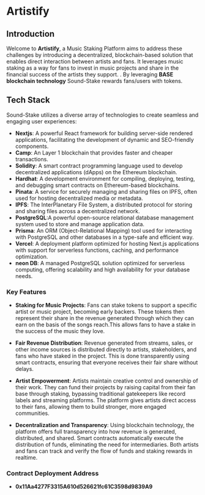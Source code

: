 # Artistify

## Introduction

Welcome to  **Artistify**, a Music Staking Platform aims to address these challenges by introducing a decentralized, blockchain-based solution that enables direct interaction between artists and fans. It leverages music staking as a way for fans to invest in music projects and share in the financial success of the artists they support. 
. By leveraging **BASE blockchain technology** Sound-Stake rewards fans/users with tokens.


## Tech Stack

Sound-Stake utilizes a diverse array of technologies to create seamless and engaging user experiences:

- **Nextjs**: A powerful React framework for building server-side rendered applications, facilitating the development of dynamic and SEO-friendly components.
- **Camp**: An Layer 1 blockchain that provides faster and cheaper transactions.
- **Solidity**: A smart contract programming language used to develop decentralized applications (dApps) on the Ethereum blockchain.
- **Hardhat**: A development environment for compiling, deploying, testing, and debugging smart contracts on Ethereum-based blockchains.
- **Pinata**:  A service for securely managing and sharing files on IPFS, often used for hosting decentralized media or metadata.
- **IPFS**: The InterPlanetary File System, a distributed protocol for storing and sharing files across a decentralized network.
- **PostgreSQL**:A powerful open-source relational database management system used to store and manage application data.
- **Prisma**: An ORM (Object-Relational Mapping) tool used for interacting with PostgreSQL and other databases in a type-safe and efficient way.
- **Vercel**:  A deployment platform optimized for hosting Next.js applications with support for serverless functions, caching, and performance optimization.
- **neon DB**: A managed PostgreSQL solution optimized for serverless computing, offering scalability and high availability for your database needs.


### Key Features

- **Staking for Music Projects**: Fans can stake tokens to support a specific artist or music project, becoming early backers. These tokens then represent their share in the revenue generated through which they can earn on the basis of the songs reach.This allows fans to have a stake in the success of the music they love.

- **Fair Revenue Distribution**: Revenue generated from streams, sales, or other income sources is distributed directly to artists, stakeholders, and fans who have staked in the project. This is done transparently using smart contracts, ensuring that everyone receives their fair share without delays.

- **Artist Empowerment**: Artists maintain creative control and ownership of their work. They can fund their projects by raising capital from their fan base through staking, bypassing traditional gatekeepers like record labels and streaming platforms.
The platform gives artists direct access to their fans, allowing them to build stronger, more engaged communities.

- **Decentralization and Transparency**: Using blockchain technology, the platform offers full transparency into how revenue is generated, distributed, and shared. Smart contracts automatically execute the distribution of funds, eliminating the need for intermediaries.
Both artists and fans can track and verify the flow of funds and staking rewards in realtime.


### Contract Deployment Address
- **0x11Aa4277F3315A610d526621fc61C3598d9839A9**

